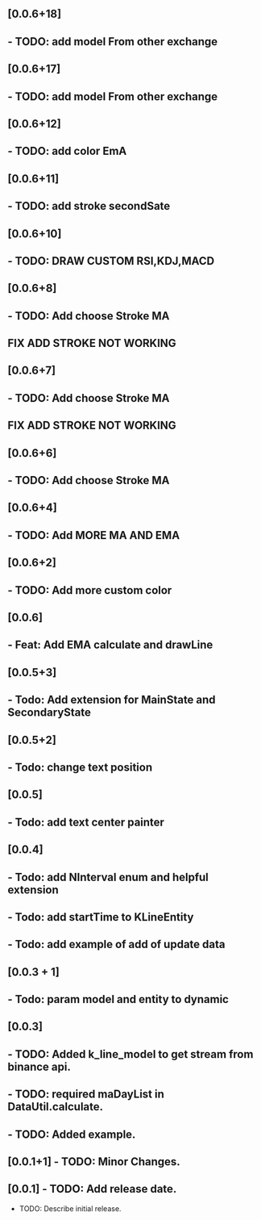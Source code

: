 ## [0.0.6+18]

## - TODO: add model From other exchange

## [0.0.6+17]

## - TODO: add model From other exchange

## [0.0.6+12]

## - TODO: add color EmA

## [0.0.6+11]

## - TODO: add stroke secondSate

## [0.0.6+10]

## - TODO: DRAW CUSTOM RSI,KDJ,MACD

## [0.0.6+8]

## - TODO: Add choose Stroke MA

## FIX ADD STROKE NOT WORKING

## [0.0.6+7]

## - TODO: Add choose Stroke MA
## FIX ADD STROKE NOT WORKING
## [0.0.6+6]

## - TODO: Add choose Stroke MA

## [0.0.6+4]

## - TODO: Add MORE MA AND EMA

## [0.0.6+2]

## - TODO: Add more custom color

## [0.0.6]
## - Feat: Add EMA calculate and drawLine

## [0.0.5+3]
## - Todo: Add extension for MainState and SecondaryState

## [0.0.5+2]
## - Todo: change text position

## [0.0.5] 
## - Todo: add text center painter

## [0.0.4] 
## - Todo: add NInterval enum and helpful extension
## - Todo: add startTime to KLineEntity
## - Todo: add example of add of update data

## [0.0.3 + 1] 
## - Todo: param model and entity to dynamic

## [0.0.3] 
## - TODO: Added k_line_model to get stream from binance api.
## - TODO: required maDayList in DataUtil.calculate.
## - TODO: Added example.

## [0.0.1+1] - TODO: Minor Changes.

## [0.0.1] - TODO: Add release date.

* TODO: Describe initial release.
